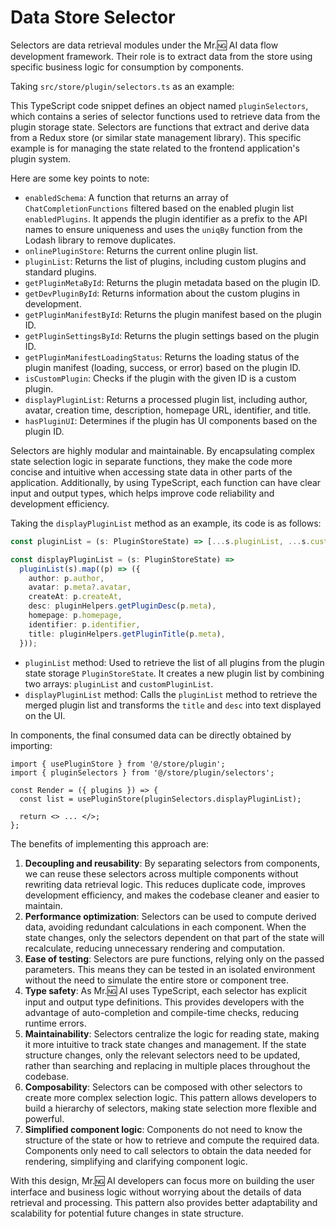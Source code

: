 # Data Store Selector

Selectors are data retrieval modules under the Mr.🆖 AI data flow development framework. Their role is to extract data from the store using specific business logic for consumption by components.

Taking `src/store/plugin/selectors.ts` as an example:

This TypeScript code snippet defines an object named `pluginSelectors`, which contains a series of selector functions used to retrieve data from the plugin storage state. Selectors are functions that extract and derive data from a Redux store (or similar state management library). This specific example is for managing the state related to the frontend application's plugin system.

Here are some key points to note:

- `enabledSchema`: A function that returns an array of `ChatCompletionFunctions` filtered based on the enabled plugin list `enabledPlugins`. It appends the plugin identifier as a prefix to the API names to ensure uniqueness and uses the `uniqBy` function from the Lodash library to remove duplicates.
- `onlinePluginStore`: Returns the current online plugin list.
- `pluginList`: Returns the list of plugins, including custom plugins and standard plugins.
- `getPluginMetaById`: Returns the plugin metadata based on the plugin ID.
- `getDevPluginById`: Returns information about the custom plugins in development.
- `getPluginManifestById`: Returns the plugin manifest based on the plugin ID.
- `getPluginSettingsById`: Returns the plugin settings based on the plugin ID.
- `getPluginManifestLoadingStatus`: Returns the loading status of the plugin manifest (loading, success, or error) based on the plugin ID.
- `isCustomPlugin`: Checks if the plugin with the given ID is a custom plugin.
- `displayPluginList`: Returns a processed plugin list, including author, avatar, creation time, description, homepage URL, identifier, and title.
- `hasPluginUI`: Determines if the plugin has UI components based on the plugin ID.

Selectors are highly modular and maintainable. By encapsulating complex state selection logic in separate functions, they make the code more concise and intuitive when accessing state data in other parts of the application. Additionally, by using TypeScript, each function can have clear input and output types, which helps improve code reliability and development efficiency.

Taking the `displayPluginList` method as an example, its code is as follows:

```ts
const pluginList = (s: PluginStoreState) => [...s.pluginList, ...s.customPluginList];

const displayPluginList = (s: PluginStoreState) =>
  pluginList(s).map((p) => ({
    author: p.author,
    avatar: p.meta?.avatar,
    createAt: p.createAt,
    desc: pluginHelpers.getPluginDesc(p.meta),
    homepage: p.homepage,
    identifier: p.identifier,
    title: pluginHelpers.getPluginTitle(p.meta),
  }));
```

- `pluginList` method: Used to retrieve the list of all plugins from the plugin state storage `PluginStoreState`. It creates a new plugin list by combining two arrays: `pluginList` and `customPluginList`.
- `displayPluginList` method: Calls the `pluginList` method to retrieve the merged plugin list and transforms the `title` and `desc` into text displayed on the UI.

In components, the final consumed data can be directly obtained by importing:

```tsx | pure
import { usePluginStore } from '@/store/plugin';
import { pluginSelectors } from '@/store/plugin/selectors';

const Render = ({ plugins }) => {
  const list = usePluginStore(pluginSelectors.displayPluginList);

  return <> ... </>;
};
```

The benefits of implementing this approach are:

1. **Decoupling and reusability**: By separating selectors from components, we can reuse these selectors across multiple components without rewriting data retrieval logic. This reduces duplicate code, improves development efficiency, and makes the codebase cleaner and easier to maintain.
2. **Performance optimization**: Selectors can be used to compute derived data, avoiding redundant calculations in each component. When the state changes, only the selectors dependent on that part of the state will recalculate, reducing unnecessary rendering and computation.
3. **Ease of testing**: Selectors are pure functions, relying only on the passed parameters. This means they can be tested in an isolated environment without the need to simulate the entire store or component tree.
4. **Type safety**: As Mr.🆖 AI uses TypeScript, each selector has explicit input and output type definitions. This provides developers with the advantage of auto-completion and compile-time checks, reducing runtime errors.
5. **Maintainability**: Selectors centralize the logic for reading state, making it more intuitive to track state changes and management. If the state structure changes, only the relevant selectors need to be updated, rather than searching and replacing in multiple places throughout the codebase.
6. **Composability**: Selectors can be composed with other selectors to create more complex selection logic. This pattern allows developers to build a hierarchy of selectors, making state selection more flexible and powerful.
7. **Simplified component logic**: Components do not need to know the structure of the state or how to retrieve and compute the required data. Components only need to call selectors to obtain the data needed for rendering, simplifying and clarifying component logic.

With this design, Mr.🆖 AI developers can focus more on building the user interface and business logic without worrying about the details of data retrieval and processing. This pattern also provides better adaptability and scalability for potential future changes in state structure.
